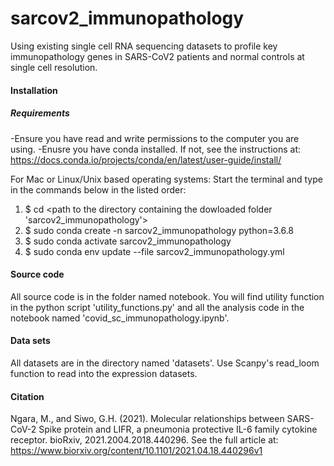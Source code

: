 # sarcov2_immunopathology
Using existing single cell RNA sequencing datasets to profile key immunopathology genes in SARS-CoV2 patients and normal controls at single cell resolution.

#### Installation
##### Requirements
-Ensure you have read and write permissions to the computer you are using.
-Enusre you have conda installed. If not, see the instructions at: https://docs.conda.io/projects/conda/en/latest/user-guide/install/

For Mac or Linux/Unix based operating systems:
Start the terminal and type in the commands below in the listed order:
1. $ cd <path to the directory containing the dowloaded folder 'sarcov2_immunopathology'>
2. $ sudo conda create -n sarcov2_immunopathology python=3.6.8
3. $ sudo conda activate sarcov2_immunopathology
4. $ sudo conda env update --file sarcov2_immunopathology.yml 

#### Source code
All source code is in the folder named notebook. You will find utility function in the python script 'utility_functions.py' and all the analysis code in the notebook named 'covid_sc_immunopathology.ipynb'.   

#### Data sets
All datasets are in the directory named 'datasets'. Use Scanpy's read_loom function to read into the expression datasets.
#### Citation
Ngara, M., and Siwo, G.H. (2021). Molecular relationships between SARS-CoV-2 Spike protein and LIFR, a pneumonia protective IL-6 family cytokine receptor. bioRxiv, 2021.2004.2018.440296.
See the full article at: https://www.biorxiv.org/content/10.1101/2021.04.18.440296v1
